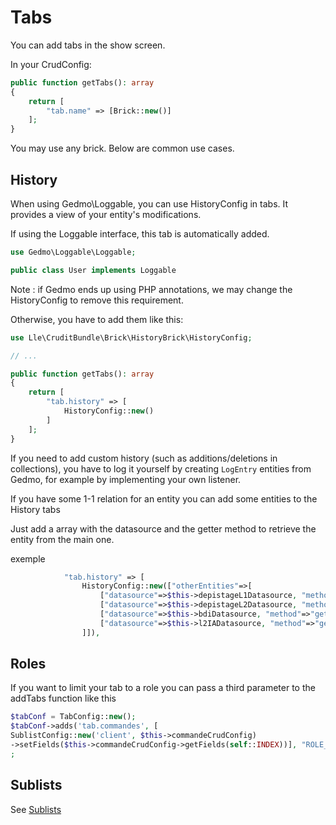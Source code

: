 # Tabs

You can add tabs in the show screen.

In your CrudConfig:

```php
public function getTabs(): array
{
    return [
        "tab.name" => [Brick::new()]
    ];
}
```

You may use any brick. Below are common use cases.

## History

When using Gedmo\Loggable, you can use HistoryConfig in tabs. It provides a view of your entity's modifications.

If using the Loggable interface, this tab is automatically added.

```php
use Gedmo\Loggable\Loggable;

public class User implements Loggable
```

Note : if Gedmo ends up using PHP annotations, we may change the HistoryConfig to remove this requirement.

Otherwise, you have to add them like this:

```php
use Lle\CruditBundle\Brick\HistoryBrick\HistoryConfig;

// ...

public function getTabs(): array
{
    return [
        "tab.history" => [
            HistoryConfig::new()
        ]
    ];
}
```

If you need to add custom history (such as additions/deletions in collections), you have to log it yourself by
creating `LogEntry` entities from Gedmo, for example by implementing your own listener.

If you have some 1-1 relation for an entity you can add some entities to the History tabs

Just add a array with the datasource and the getter method to retrieve the entity from the main one.

exemple

```php
            "tab.history" => [
                HistoryConfig::new(["otherEntities"=>[
                    ["datasource"=>$this->depistageL1Datasource, "method"=>"getDepistageL1"],
                    ["datasource"=>$this->depistageL2Datasource, "method"=>"getDepistageL2"],
                    ["datasource"=>$this->bdiDatasource, "method"=>"getBdi"],
                    ["datasource"=>$this->l2IADatasource, "method"=>"getL2IA"]
                ]]),
```

## Roles

If you want to limit your tab to a role you can pass a third parameter to the addTabs function like this

```php 
$tabConf = TabConfig::new();
$tabConf->adds('tab.commandes', [
SublistConfig::new('client', $this->commandeCrudConfig)
->setFields($this->commandeCrudConfig->getFields(self::INDEX))], "ROLE_TEST")
;
```

## Sublists

See [Sublists](sublist.md)
